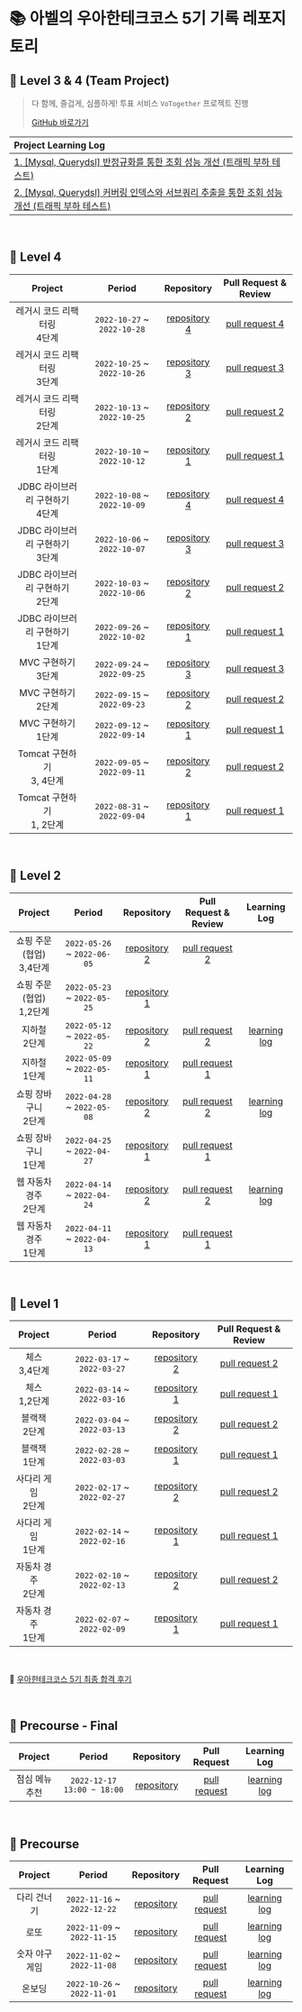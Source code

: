# 📚 아벨의 우아한테크코스 5기 기록 레포지토리

## 📓 Level 3 & 4 (Team Project)
> 다 함께, 즐겁게, 심플하게! 투표 서비스 ```VoTogether``` 프로젝트 진행
> 
> [GitHub 바로가기](https://github.com/woowacourse-teams/2023-votogether)

| Project Learning Log |
|:-----|
|[1. [Mysql, Querydsl] 반정규화를 통한 조회 성능 개선 (트래픽 부하 테스트)](https://bit.ly/46UFWoR)|
|[2. [Mysql, Querydsl] 커버링 인덱스와 서브쿼리 추출을 통한 조회 성능 개선 (트래픽 부하 테스트)](https://bit.ly/3Mx07RL)|

<br>

## 📘 Level 4

| Project | Period | Repository | Pull Request & Review |
|:-----:|:-----:|:---:|:---:|
|레거시 코드 리팩터링 <br> 4단계|`2022-10-27` ~ `2022-10-28`|[repository 4](https://github.com/tjdtls690/jwp-refactoring/tree/tjdtls690)|[pull request 4](https://github.com/woowacourse/jwp-refactoring/pull/726)|
|레거시 코드 리팩터링 <br> 3단계|`2022-10-25` ~ `2022-10-26`|[repository 3](https://github.com/tjdtls690/jwp-refactoring/tree/tjdtls690)|[pull request 3](https://github.com/woowacourse/jwp-refactoring/pull/674)|
|레거시 코드 리팩터링 <br> 2단계|`2022-10-13` ~ `2022-10-25`|[repository 2](https://github.com/tjdtls690/jwp-refactoring/tree/tjdtls690)|[pull request 2](https://github.com/woowacourse/jwp-refactoring/pull/625)|
|레거시 코드 리팩터링 <br> 1단계|`2022-10-10` ~ `2022-10-12`|[repository 1](https://github.com/tjdtls690/jwp-refactoring/tree/tjdtls690)|[pull request 1](https://github.com/woowacourse/jwp-refactoring/pull/517)|
|JDBC 라이브러리 구현하기 <br> 4단계|`2022-10-08` ~ `2022-10-09`|[repository 4](https://github.com/tjdtls690/jwp-dashboard-jdbc/tree/tjdtls690)|[pull request 4](https://github.com/woowacourse/jwp-dashboard-jdbc/pull/536)|
|JDBC 라이브러리 구현하기 <br> 3단계|`2022-10-06` ~ `2022-10-07`|[repository 3](https://github.com/tjdtls690/jwp-dashboard-jdbc/tree/tjdtls690)|[pull request 3](https://github.com/woowacourse/jwp-dashboard-jdbc/pull/456)|
|JDBC 라이브러리 구현하기 <br> 2단계|`2022-10-03` ~ `2022-10-06`|[repository 2](https://github.com/tjdtls690/jwp-dashboard-jdbc/tree/tjdtls690)|[pull request 2](https://github.com/woowacourse/jwp-dashboard-jdbc/pull/386)|
|JDBC 라이브러리 구현하기 <br> 1단계|`2022-09-26` ~ `2022-10-02`|[repository 1](https://github.com/tjdtls690/jwp-dashboard-jdbc/tree/tjdtls690)|[pull request 1](https://github.com/woowacourse/jwp-dashboard-jdbc/pull/329)|
|MVC 구현하기 <br> 3단계|`2022-09-24` ~ `2022-09-25`|[repository 3](https://github.com/tjdtls690/jwp-dashboard-mvc/tree/tjdtls690)|[pull request 3](https://github.com/woowacourse/jwp-dashboard-mvc/pull/608)|
|MVC 구현하기 <br> 2단계|`2022-09-15` ~ `2022-09-23`|[repository 2](https://github.com/tjdtls690/jwp-dashboard-mvc/tree/tjdtls690)|[pull request 2](https://github.com/woowacourse/jwp-dashboard-mvc/pull/463)|
|MVC 구현하기 <br> 1단계|`2022-09-12` ~ `2022-09-14`|[repository 1](https://github.com/tjdtls690/jwp-dashboard-mvc/tree/tjdtls690)|[pull request 1](https://github.com/woowacourse/jwp-dashboard-mvc/pull/417)|
|Tomcat 구현하기 <br> 3, 4단계|`2022-09-05` ~ `2022-09-11`|[repository 2](https://github.com/tjdtls690/jwp-dashboard-http/tree/tjdtls690)|[pull request 2](https://github.com/woowacourse/jwp-dashboard-http/pull/461)|
|Tomcat 구현하기 <br> 1, 2단계|`2022-08-31` ~ `2022-09-04`|[repository 1](https://github.com/tjdtls690/jwp-dashboard-http/tree/tjdtls690)|[pull request 1](https://github.com/woowacourse/jwp-dashboard-http/pull/381)|

<br>

## 📗 Level 2

| Project | Period | Repository | Pull Request & Review | Learning Log |
|:-----:|:-----:|:---:|:---:|:---:|
|쇼핑 주문 (협업) <br> 3,4단계|`2022-05-26` ~ `2022-06-05`|[repository 2](https://bit.ly/45tZ8JW)|[pull request 2](https://bit.ly/3XDx2bu)||
|쇼핑 주문 (협업) <br> 1,2단계|`2022-05-23` ~ `2022-05-25`|[repository 1](https://bit.ly/45tZ8JW)|||
|지하철 <br> 2단계|`2022-05-12` ~ `2022-05-22`|[repository 2](https://bit.ly/437wfSa)|[pull request 2](https://bit.ly/3MYfLXa)|[learning log](https://bit.ly/43p945x)|
|지하철 <br> 1단계|`2022-05-09` ~ `2022-05-11`|[repository 1](https://bit.ly/437wfSa)|[pull request 1](https://bit.ly/438Jylq)||
|쇼핑 장바구니 <br> 2단계|`2022-04-28` ~ `2022-05-08`|[repository 2](https://bit.ly/438NPp8)|[pull request 2](https://bit.ly/3ooZReX)|[learning log](https://bit.ly/3q8QXTf)|
|쇼핑 장바구니 <br> 1단계|`2022-04-25` ~ `2022-04-27`|[repository 1](https://bit.ly/438NPp8)|[pull request 1](https://bit.ly/3q89q2n)||
|웹 자동차 경주 <br> 2단계|`2022-04-14` ~ `2022-04-24`|[repository 2](https://bit.ly/3WxB3Og)|[pull request 2](https://bit.ly/45xU8nQ)|[learning log](https://bit.ly/429kedL)|
|웹 자동차 경주 <br> 1단계|`2022-04-11` ~ `2022-04-13`|[repository 1](https://bit.ly/3WxB3Og)|[pull request 1](https://bit.ly/3BSMZRp)||

<br>

## 📙 Level 1

| Project | Period | Repository | Pull Request & Review |
|:-----:|:-----:|:---:|:---:|
|체스 <br> 3,4단계|`2022-03-17` ~ `2022-03-27`|[repository 2](https://bit.ly/3OzbzhD)|[pull request 2](https://bit.ly/4254OY6)|
|체스 <br> 1,2단계|`2022-03-14` ~ `2022-03-16`|[repository 1](https://bit.ly/3OzbzhD)|[pull request 1](https://bit.ly/43kC1Q6)|
|블랙잭 <br> 2단계|`2022-03-04` ~ `2022-03-13`|[repository 2](https://bit.ly/45mOjcD)|[pull request 2](https://bit.ly/3BNjZds)|
|블랙잭 <br> 1단계|`2022-02-28` ~ `2022-03-03`|[repository 1](https://bit.ly/45mOjcD)|[pull request 1](https://bit.ly/3MQ4PdO)|
|사다리 게임 <br> 2단계|`2022-02-17` ~ `2022-02-27`|[repository 2](https://bit.ly/3lJUiWp)|[pull request 2](https://bit.ly/3SKEorp)|
|사다리 게임 <br> 1단계|`2022-02-14` ~ `2022-02-16`|[repository 1](https://bit.ly/3lJUiWp)|[pull request 1](https://bit.ly/3lyzQrw)|
|자동차 경주 <br> 2단계|`2022-02-10` ~ `2022-02-13`|[repository 2](https://bit.ly/40TwjV4)|[pull request 2](https://bit.ly/3XwibOw)|
|자동차 경주 <br> 1단계|`2022-02-07` ~ `2022-02-09`|[repository 1](https://bit.ly/40TwjV4)|[pull request 1](https://bit.ly/3XyBHtE)|

<br>

📑 [우아한테크코스 5기 최종 합격 후기](https://bit.ly/3W9icaw)

<br>

## 📒 Precourse - Final
| Project | Period | Repository | Pull Request | Learning Log |
|:---:|:---:|:---:|:---:|:---:|
|점심 메뉴 추천|`2022-12-17 13:00 ~ 18:00`|[repository](https://bit.ly/3oshri5)|[pull request](https://bit.ly/3OFqTt4)|[learning log](https://bit.ly/3MWeY95)|

<br>

## 📕 Precourse

| Project | Period | Repository | Pull Request | Learning Log |
|:---:|:---:|:---:|:---:|:---:|
|다리 건너기|`2022-11-16` ~ `2022-12-22`|[repository](https://bit.ly/3lA4Ibo)|[pull request](https://bit.ly/3U5NLAR)|[learning log](https://bit.ly/3jOeg1Z)|
|로또|`2022-11-09` ~ `2022-11-15`|[repository](https://bit.ly/3CEy3Gl)|[pull request](https://bit.ly/412ahj4)|[learning log](https://bit.ly/3Oahzeh)|
|숫자 야구 게임|`2022-11-02` ~ `2022-11-08`|[repository](https://bit.ly/3lv4kuL)|[pull request](https://bit.ly/3EevwEU)|[learning log](https://bit.ly/3XpsZOr)|
|온보딩|`2022-10-26` ~ `2022-11-01`|[repository](https://bit.ly/3xnfyDW)|[pull request](https://bit.ly/3XpbGNC)|[learning log](https://bit.ly/3Xvn0rk)|

<br>
